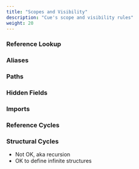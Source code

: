 ```yaml
---
title: "Scopes and Visibility"
description: "Cue's scope and visibility rules"
weight: 20
---
```


### Reference Lookup


### Aliases


### Paths


### Hidden Fields


### Imports


### Reference Cycles


### Structural Cycles

- Not OK, aka recursion
- OK to define infinite structures

